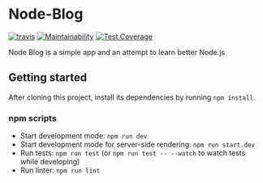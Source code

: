 # Node-Blog
[![travis](https://travis-ci.org/gregbiv/node-blog.svg?branch=master)](https://travis-ci.org/gregbiv/node-blog)
[![Maintainability](https://api.codeclimate.com/v1/badges/23aab4eaf0a5e5308899/maintainability)](https://codeclimate.com/github/gregbiv/node-blog/maintainability)
[![Test Coverage](https://api.codeclimate.com/v1/badges/23aab4eaf0a5e5308899/test_coverage)](https://codeclimate.com/github/gregbiv/node-blog/test_coverage)

Node Blog is a simple app and an attempt to learn better Node.js

## Getting started

After cloning this project, install its dependencies by running `npm install`.

### npm scripts

-   Start development mode: `npm run dev`
-   Start development mode for server-side rendering: `npm run start.dev`
-   Run tests: `npm run test` (or `npm run test -- --watch` to watch tests while developing)
-   Run linter: `npm run lint`